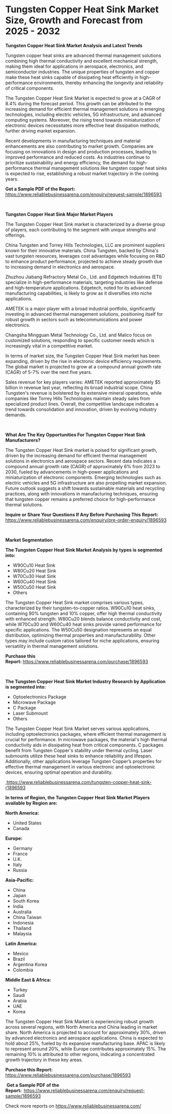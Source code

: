 <p><h1>Tungsten Copper Heat Sink Market Size, Growth and Forecast from 2025 - 2032</h1></p><p><strong>Tungsten Copper Heat Sink Market Analysis and Latest Trends</strong></p>
<p><p>Tungsten copper heat sinks are advanced thermal management solutions combining high thermal conductivity and excellent mechanical strength, making them ideal for applications in aerospace, electronics, and semiconductor industries. The unique properties of tungsten and copper make these heat sinks capable of dissipating heat efficiently in high-performance environments, thereby enhancing the longevity and reliability of critical components.</p><p>The Tungsten Copper Heat Sink Market is expected to grow at a CAGR of 8.4% during the forecast period. This growth can be attributed to the increasing demand for efficient thermal management solutions in emerging technologies, including electric vehicles, 5G infrastructure, and advanced computing systems. Moreover, the rising trend towards miniaturization of electronic devices necessitates more effective heat dissipation methods, further driving market expansion.</p><p>Recent developments in manufacturing techniques and material enhancements are also contributing to market growth. Companies are focusing on innovations in design and production processes, leading to improved performance and reduced costs. As industries continue to prioritize sustainability and energy efficiency, the demand for high-performance thermal management solutions like tungsten copper heat sinks is expected to rise, establishing a robust market trajectory in the coming years.</p></p>
<p><strong>Get a Sample PDF of the Report:&nbsp;</strong> <a href="https://www.reliablebusinessarena.com/enquiry/request-sample/1896593?utm_campaign=3039&utm_medium=2&utm_source=Github&utm_content=ia&utm_term=07042025&utm_id=tungsten-copper-heat-sink">https://www.reliablebusinessarena.com/enquiry/request-sample/1896593</a></p>
<p>&nbsp;</p>
<p><strong>Tungsten Copper Heat Sink Major Market Players</strong></p>
<p><p>The Tungsten Copper Heat Sink market is characterized by a diverse group of players, each contributing to the segment with unique strengths and offerings. </p><p>China Tungsten and Torrey Hills Technologies, LLC are prominent suppliers known for their innovative materials. China Tungsten, backed by China's vast tungsten resources, leverages cost advantages while focusing on R&D to enhance product performance, projected to achieve steady growth due to increasing demand in electronics and aerospace. </p><p>Zhuzhou Jiabang Refractory Metal Co., Ltd. and Edgetech Industries (ETI) specialize in high-performance materials, targeting industries like defense and high-temperature applications. Edgetech, noted for its advanced manufacturing capabilities, is likely to grow as it diversifies into niche applications.</p><p>AMETEK is a major player with a broad industrial portfolio, significantly investing in advanced thermal management solutions, positioning itself for robust growth in sectors such as telecommunications and power electronics. </p><p>Changsha Mingguan Metal Technology Co., Ltd. and Malico focus on customized solutions, responding to specific customer needs which is increasingly vital in a competitive market. </p><p>In terms of market size, the Tungsten Copper Heat Sink market has been expanding, driven by the rise in electronic device efficiency requirements. The global market is projected to grow at a compound annual growth rate (CAGR) of 5-7% over the next five years.</p><p>Sales revenue for key players varies: AMETEK reported approximately $5 billion in revenue last year, reflecting its broad industrial scope. China Tungsten's revenue is bolstered by its extensive mineral operations, while companies like Torrey Hills Technologies maintain steady sales from specialized product lines. Overall, the competitive landscape indicates a trend towards consolidation and innovation, driven by evolving industry demands.</p></p>
<p>&nbsp;</p>
<p><strong>What Are The Key Opportunities For Tungsten Copper Heat Sink Manufacturers?</strong></p>
<p><p>The Tungsten Copper Heat Sink market is poised for significant growth, driven by the increasing demand for efficient thermal management solutions in electronics and aerospace sectors. Recent data indicates a compound annual growth rate (CAGR) of approximately 6% from 2023 to 2030, fueled by advancements in high-power applications and miniaturization of electronic components. Emerging technologies such as electric vehicles and 5G infrastructure are also propelling market expansion. Future outlook suggests a shift towards sustainable materials and recycling practices, along with innovations in manufacturing techniques, ensuring that tungsten copper remains a preferred choice for high-performance thermal solutions.</p></p>
<p><strong>Inquire or Share Your Questions If Any Before Purchasing This Report:</strong> <a href="https://www.reliablebusinessarena.com/enquiry/pre-order-enquiry/1896593?utm_campaign=3039&utm_medium=2&utm_source=Github&utm_content=ia&utm_term=07042025&utm_id=tungsten-copper-heat-sink">https://www.reliablebusinessarena.com/enquiry/pre-order-enquiry/1896593</a></p>
<p>&nbsp;</p>
<p><strong>Market Segmentation</strong></p>
<p><strong>The Tungsten Copper Heat Sink Market Analysis by types is segmented into:</strong></p>
<p><ul><li>W90Cu10 Heat Sink</li><li>W80Cu20 Heat Sink</li><li>W70Cu30 Heat Sink</li><li>W60Cu40 Heat Sink</li><li>W50Cu50 Heat Sink</li><li>Others</li></ul></p>
<p><p>The Tungsten Copper Heat Sink market comprises various types, characterized by their tungsten-to-copper ratios. W90Cu10 heat sinks, containing 90% tungsten and 10% copper, offer high thermal conductivity with enhanced strength. W80Cu20 blends balance conductivity and cost, while W70Cu30 and W60Cu40 heat sinks provide varied performance for specific applications. The W50Cu50 designation represents an equal distribution, optimizing thermal properties and manufacturability. Other types may include custom ratios tailored for niche applications, ensuring versatility in thermal management solutions.</p></p>
<p><strong>Purchase this Report:&nbsp;</strong><a href="https://www.reliablebusinessarena.com/purchase/1896593?utm_campaign=3039&utm_medium=2&utm_source=Github&utm_content=ia&utm_term=07042025&utm_id=tungsten-copper-heat-sink">https://www.reliablebusinessarena.com/purchase/1896593</a></p>
<p>&nbsp;</p>
<p><strong>The Tungsten Copper Heat Sink Market Industry Research by Application is segmented into:</strong></p>
<p><ul><li>Optoelectronics Package</li><li>Microwave Package</li><li>C Package</li><li>Laser Submount</li><li>Others</li></ul></p>
<p><p>The Tungsten Copper Heat Sink Market serves various applications, including optoelectronics packages, where efficient thermal management is crucial for performance. In microwave packages, the material's high thermal conductivity aids in dissipating heat from critical components. C packages benefit from Tungsten Copper's stability under thermal cycling. Laser submounts utilize these heat sinks to enhance reliability and lifespan. Additionally, other applications leverage Tungsten Copper’s properties for effective thermal management in various electronic and optoelectronic devices, ensuring optimal operation and durability.</p></p>
<p><a href="https://www.reliablebusinessarena.com/tungsten-copper-heat-sink-r1896593?utm_campaign=3039&utm_medium=2&utm_source=Github&utm_content=ia&utm_term=07042025&utm_id=tungsten-copper-heat-sink">&nbsp;https://www.reliablebusinessarena.com/tungsten-copper-heat-sink-r1896593</a></p>
<p><strong>In terms of Region, the Tungsten Copper Heat Sink Market Players available by Region are:</strong></p>
<p>
    <p> <strong> North America: </strong>
        <ul>
            <li>United States</li>
            <li>Canada</li>
        </ul>
        </p> 
    <p> <strong> Europe: </strong>
        <ul>
            <li>Germany</li>
            <li>France</li>
            <li>U.K.</li>
            <li>Italy</li>
            <li>Russia</li>
        </ul>
        </p> 
    <p> <strong> Asia-Pacific: </strong>
        <ul>
            <li>China</li>
            <li>Japan</li>
            <li>South Korea</li>
            <li>India</li>
            <li>Australia</li>
            <li>China Taiwan</li>
            <li>Indonesia</li>
            <li>Thailand</li>
            <li>Malaysia</li>
        </ul>
        </p> 
    <p> <strong> Latin America: </strong>
        <ul>
            <li>Mexico</li>
            <li>Brazil</li>
            <li>Argentina Korea</li>
            <li>Colombia</li>
        </ul>
        </p> 
    <p> <strong> Middle East & Africa: </strong>
        <ul>
            <li>Turkey</li>
            <li>Saudi</li>
            <li>Arabia</li>
            <li>UAE</li>
            <li>Korea</li>
        </ul>
    </p>
    </p>
<p><p>The Tungsten Copper Heat Sink Market is experiencing robust growth across several regions, with North America and China leading in market share. North America is projected to account for approximately 30%, driven by advanced electronics and aerospace applications. China is expected to hold about 25%, fueled by its expansive manufacturing base. APAC is likely to represent around 20%, while Europe contributes approximately 15%. The remaining 10% is attributed to other regions, indicating a concentrated growth trajectory in these key areas.</p></p>
<p><strong>Purchase this Report: </strong><a href="https://www.reliablebusinessarena.com/purchase/1896593?utm_campaign=3039&utm_medium=2&utm_source=Github&utm_content=ia&utm_term=07042025&utm_id=tungsten-copper-heat-sink">https://www.reliablebusinessarena.com/purchase/1896593</a></p>
<p>&nbsp;<strong>Get a Sample PDF of the Report:&nbsp;&nbsp;</strong><a href="https://www.reliablebusinessarena.com/enquiry/request-sample/1896593?utm_campaign=3039&utm_medium=2&utm_source=Github&utm_content=ia&utm_term=07042025&utm_id=tungsten-copper-heat-sink">https://www.reliablebusinessarena.com/enquiry/request-sample/1896593</a></p>
<p><strong></strong></p>
<p>Check more reports on <a href="https://www.reliablebusinessarena.com/?utm_campaign=3039&utm_medium=2&utm_source=Github&utm_content=ia&utm_term=07042025&utm_id=tungsten-copper-heat-sink">https://www.reliablebusinessarena.com/</a></p>
